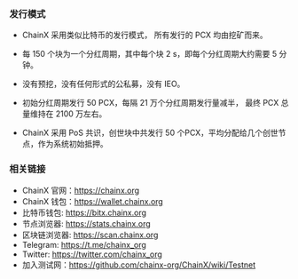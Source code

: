 ### 发行模式

- ChainX 采用类似比特币的发行模式， 所有发行的 PCX 均由挖矿而来。

- 每 150 个块为一个分红周期，其中每个块 2 s，即每个分红周期大约需要 5 分钟。

- 没有预挖，没有任何形式的公私募，没有 IEO。

- 初始分红周期发行 50 PCX，每隔 21 万个分红周期发行量减半， 最终 PCX 总量维持在 2100 万左右。

- ChainX 采用 PoS 共识，创世块中共发行 50 个PCX，平均分配给几个创世节点，作为系统初始抵押。

### 相关链接

- ChainX 官网：https://chainx.org
- ChainX 钱包：https://wallet.chainx.org
- 比特币钱包: https://bitx.chainx.org
- 节点浏览器: https://stats.chainx.org
- 区块链浏览器: https://scan.chainx.org
- Telegram: https://t.me/chainx_org
- Twitter: https://twitter.com/chainx_org
- 加入测试网：https://github.com/chainx-org/ChainX/wiki/Testnet


